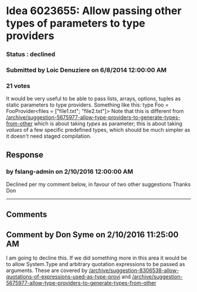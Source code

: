 # Idea 6023655: Allow passing other types of parameters to type providers #

### Status : declined

### Submitted by Loic Denuziere on 6/8/2014 12:00:00 AM

### 21 votes

It would be very useful to be able to pass lists, arrays, options, tuples as static parameters to type providers. Something like this:
type Foo = FooProvider<files = ["file1.txt"; "file2.txt"]>
Note that this is different from [/archive/suggestion-5675977-allow-type-providers-to-generate-types-from-other](/archive/suggestion-5675977-allow-type-providers-to-generate-types-from-other.md) which is about taking *types* as parameter; this is about taking *values* of a few specific predefined types, which should be much simpler as it doesn't need staged compilation.



## Response 
### by fslang-admin on 2/10/2016 12:00:00 AM

Declined per my comment below, in favour of two other suggestions
Thanks
Don

------------------------
## Comments


## Comment by Don Syme on 2/10/2016 11:25:00 AM
I am going to decline this. If we did something more in this area it would be to allow System.Type and arbitrary quotation expressions to be passed as arguments. These are covered by [/archive/suggestion-8306538-allow-quotations-of-expressions-used-as-type-provi](/archive/suggestion-8306538-allow-quotations-of-expressions-used-as-type-provi.md) and [/archive/suggestion-5675977-allow-type-providers-to-generate-types-from-other](/archive/suggestion-5675977-allow-type-providers-to-generate-types-from-other.md)

